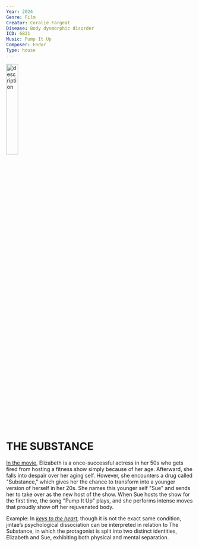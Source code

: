 ```yaml
---
Year: 2024
Genre: Film
Creator: Coralie Fargeat
Disease: Body dysmorphic disorder
ICD: 6B21
Music: Pump It Up
Composer: Endor
Type: house
---
```


<img src="./oh_sejin_img.jpg" alt="description" style="width :25%;" />

# THE SUBSTANCE

[In the movie](https://youtu.be/JN0c6H4vrrQ?si=Fusd9wpKnTxxPM3H), Elizabeth is a once-successful actress in her 50s who gets fired from hosting a fitness show simply because of her age. Afterward, she falls into despair over her aging self. However, she encounters a drug called "Substance," which gives her the chance to transform into a younger version of herself in her 20s. She names this younger self "Sue" and sends her to take over as the new host of the show. When Sue hosts the show for the first time, the song "Pump It Up" plays, and she performs intense moves that proudly show off her rejuvenated body. 

Example: In [*keys to the heart*](jimin10194895), though it is not the exact same condition, jintae’s psychological dissociation can be interpreted in relation to The Substance, in which the protagonist is split into two distinct identities, Elizabeth and Sue, exhibiting both physical and mental separation.
